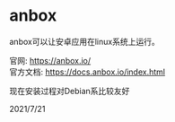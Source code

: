 # anbox

anbox可以让安卓应用在linux系统上运行。  

官网: https://anbox.io/  
官方文档: https://docs.anbox.io/index.html  

现在安装过程对Debian系比较友好  


2021/7/21  
